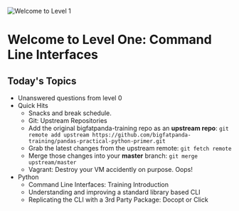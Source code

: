 ![Welcome to Level 1](http://images2.fanpop.com/image/photos/12400000/Kung-Fu-Panda-kung-fu-panda-12434029-960-424.jpg)
# Welcome to Level One: Command Line Interfaces

## Today's Topics
* Unanswered questions from level 0
* Quick Hits
  * Snacks and break schedule. 
  * Git: Upstream Repositories
   * Add the original bigfatpanda-training repo as an **upstream repo**: `git remote add upstream https://github.com/bigfatpanda-training/pandas-practical-python-primer.git`  
   * Grab the latest changes from the upstream remote: `git fetch remote`
   * Merge those changes into your **master** branch: `git merge upstream/master`
  * Vagrant: Destroy your VM accidently on purpose.  Oops!
* Python
  * Command Line Interfaces: Training Introduction
  * Understanding and improving a standard library based CLI
  * Replicating the CLI with a 3rd Party Package: Docopt or Click
  
